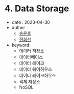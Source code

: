 # 4. Data Storage

- date : 2023-04-30
- author
  * [송윤호](https://github.com/dbsgh3344)
  * [전희선](https://github.com/heehehe)
- keyword
  * 데이터 저장소
  * 데이터베이스
  * 데이터 레이크
  * 데이터 웨어하우스
  * 데이터 레이크하우스
  * 객체 저장소
  * NoSQL
